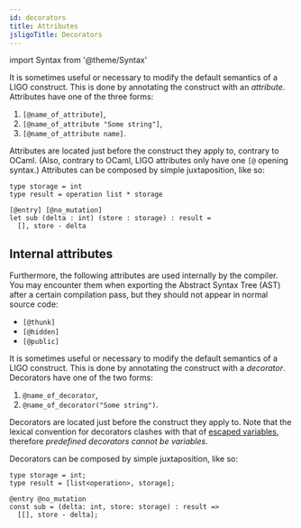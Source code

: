 ```yaml
---
id: decorators
title: Attributes
jsligoTitle: Decorators
---
```


import Syntax from '@theme/Syntax'

<Syntax syntax="cameligo">

It is sometimes useful or necessary to modify the default semantics of
a LIGO construct. This is done by annotating the construct with an
*attribute*. Attributes have one of the three forms:

  1. `[@name_of_attribute]`,
  2. `[@name_of_attribute "Some string"]`,
  3. `[@name_of_attribute name]`.

Attributes are located just before the construct they apply to,
contrary to OCaml. (Also, contrary to OCaml, LIGO attributes only have
one
`[@` opening syntax.) Attributes can be composed by simple juxtaposition, like so:

```cameligo group=attributes
type storage = int
type result = operation list * storage

[@entry] [@no_mutation]
let sub (delta : int) (store : storage) : result =
  [], store - delta
```

## Internal attributes

Furthermore, the following attributes are used internally by the
compiler. You may encounter them when exporting the Abstract Syntax
Tree (AST) after a certain compilation pass, but they should not
appear in normal source code:

* `[@thunk]`
* `[@hidden]`
* `[@public]`

</Syntax>

<Syntax syntax="jsligo">

It is sometimes useful or necessary to modify the default semantics of
a LIGO construct. This is done by annotating the construct with a
*decorator*. Decorators have one of the two forms:

  1. `@name_of_decorator`,
  2. `@name_of_decorator("Some string")`.

Decorators are located just before the construct they apply to. Note
that the lexical convention for decorators clashes with that of
[escaped variables](../../keywords/escaped_vars.md), therefore
*predefined decorators cannot be variables.*

Decorators can be composed by simple juxtaposition, like so:

```jsligo group=decorators
type storage = int;
type result = [list<operation>, storage];

@entry @no_mutation
const sub = (delta: int, store: storage) : result =>
  [[], store - delta];
```

</Syntax>
